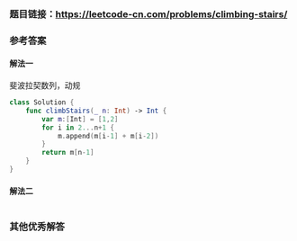 ### 题目链接：https://leetcode-cn.com/problems/climbing-stairs/

### 参考答案

#### 解法一
斐波拉契数列，动规
```swift
class Solution {
    func climbStairs(_ n: Int) -> Int {
        var m:[Int] = [1,2]
        for i in 2...n+1 {
            m.append(m[i-1] + m[i-2])
        }
        return m[n-1]
    }
}
```
#### 解法二

```

```

### 其他优秀解答
```

```
